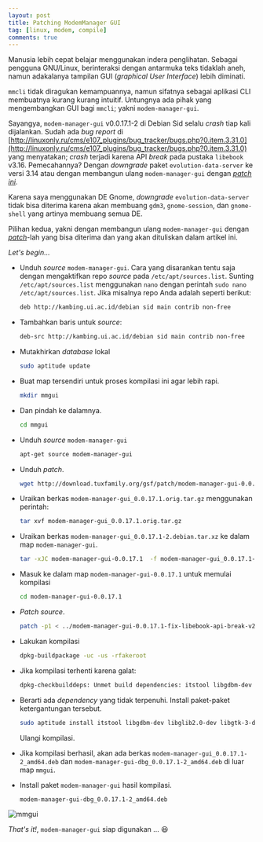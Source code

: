 ```yaml
---
layout: post
title: Patching ModemManager GUI
tag: [linux, modem, compile]
comments: true
---
```


Manusia lebih cepat belajar menggunakan indera penglihatan. Sebagai pengguna GNU/Linux, berinteraksi dengan antarmuka teks tidaklah aneh, namun adakalanya tampilan GUI (*graphical User Interface*) lebih diminati.

`mmcli` tidak diragukan kemampuannya, namun sifatnya sebagai aplikasi CLI membuatnya kurang kurang intuitif. Untungnya ada pihak yang mengembangkan GUI bagi `mmcli`; yakni `modem-manager-gui`.

Sayangya, `modem-manager-gui` v0.0.17.1-2 di Debian Sid selalu *crash* tiap kali dijalankan. Sudah ada *bug report* di [http://linuxonly.ru/cms/e107_plugins/bug_tracker/bugs.php?0.item.3.31.0](http://linuxonly.ru/cms/e107_plugins/bug_tracker/bugs.php?0.item.3.31.0) yang menyatakan; *crash* terjadi karena API *break* pada pustaka `libebook` v3.16. Pemecahannya? Dengan *downgrade* paket `evolution-data-server` ke versi 3.14 atau dengan membangun ulang `modem-manager-gui` dengan [*patch ini*](http://download.tuxfamily.org/gsf/patch/modem-manager-gui-0.0.17.1-fix-libebook-api-break-v2.patch).

Karena saya menggunakan DE Gnome, *downgrade* `evolution-data-server` tidak bisa diterima karena akan membuang `gdm3`, `gnome-session`, dan `gnome-shell` yang artinya membuang semua DE.

Pilihan kedua, yakni dengan membangun ulang `modem-manager-gui` dengan [*patch*](http://download.tuxfamily.org/gsf/patch/modem-manager-gui-0.0.17.1-fix-libebook-api-break-v2.patch)-lah yang bisa diterima dan yang akan dituliskan dalam artikel ini.

*Let's begin...*

* Unduh *source* `modem-manager-gui`. Cara yang disarankan tentu saja dengan mengaktifkan repo *source* pada `/etc/apt/sources.list`.
Sunting `/etc/apt/sources.list` menggunakan `nano` dengan perintah `sudo nano /etc/apt/sources.list`. Jika misalnya repo Anda adalah seperti berikut:

  ```sh
  deb http://kambing.ui.ac.id/debian sid main contrib non-free
  ```

* Tambahkan baris untuk *source*:

  ```sh
  deb-src http://kambing.ui.ac.id/debian sid main contrib non-free
  ```

* Mutakhirkan *database* lokal

  ```sh
  sudo aptitude update
  ```

* Buat map tersendiri untuk proses kompilasi ini agar lebih rapi.

  ```sh
  mkdir mmgui
  ```

* Dan pindah ke dalamnya.

  ```sh
  cd mmgui
  ```

* Unduh *source* `modem-manager-gui`

  ```sh
  apt-get source modem-manager-gui
  ```

* Unduh *patch*.

  ```sh
  wget http://download.tuxfamily.org/gsf/patch/modem-manager-gui-0.0.17.1-fix-libebook-api-break-v2.patch  
  ```

* Uraikan berkas `modem-manager-gui_0.0.17.1.orig.tar.gz` menggunakan perintah:

  ```sh
  tar xvf modem-manager-gui_0.0.17.1.orig.tar.gz
  ```

* Uraikan berkas `modem-manager-gui_0.0.17.1-2.debian.tar.xz` ke dalam map `modem-manager-gui`.

  ```sh
  tar -xJC modem-manager-gui-0.0.17.1  -f modem-manager-gui_0.0.17.1-2.debian.tar.xz  
  ```

* Masuk ke dalam map `modem-manager-gui-0.0.17.1` untuk memulai kompilasi

  ```sh
  cd modem-manager-gui-0.0.17.1
  ```

* *Patch source*.

  ```sh
  patch -p1 < ../modem-manager-gui-0.0.17.1-fix-libebook-api-break-v2.patch
  ```

* Lakukan kompilasi

  ```sh
  dpkg-buildpackage -uc -us -rfakeroot
  ```

* Jika kompilasi terhenti karena galat:

  ```sh
  dpkg-checkbuilddeps: Unmet build dependencies: itstool libgdbm-dev libglib2.0-dev libgtk-3-dev ofono-dev (>= 1.9) po4a  
  ```

* Berarti ada *dependency* yang tidak terpenuhi. Install paket-paket ketergantungan tersebut.

  ```sh
  sudo aptitude install itstool libgdbm-dev libglib2.0-dev libgtk-3-dev ofono-dev po4a
  ```

  Ulangi kompilasi.

* Jika kompilasi berhasil, akan ada berkas `modem-manager-gui_0.0.17.1-2_amd64.deb` dan `modem-manager-gui-dbg_0.0.17.1-2_amd64.deb` di luar map `mmgui`.

* Install paket `modem-manager-gui` hasil kompilasi.

  ```sh
  modem-manager-gui-dbg_0.0.17.1-2_amd64.deb
  ```

![mmgui](http://i.imgur.com/3LyvSZ2.png)

*That's it!*, `modem-manager-gui` siap digunakan ... :satisfied:

